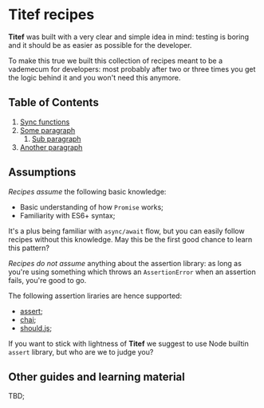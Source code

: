 # Titef recipes

**Titef** was built with a very clear and simple idea in mind: testing is
boring and it should be as easier as possible for the developer.

To make this true we built this collection of recipes meant to be a 
vademecum for developers: most probably after two or three times you 
get the logic behind it and you won't need this anymore.

## Table of Contents
1. [Sync functions](./sync)
2. [Some paragraph](#paragraph1)
    1. [Sub paragraph](#subparagraph1)
3. [Another paragraph](#paragraph2)

## Assumptions
_Recipes assume_ the following basic knowledge:

- Basic understanding of how `Promise` works;
- Familiarity with ES6+ syntax;

It's a plus being familiar with `async/await` flow, but you can easily 
follow recipes without this knowledge. May this be the first good chance
to learn this pattern?

_Recipes do not assume_ anything about the assertion library: as long
as you're using something which throws an `AssertionError` when an 
assertion fails, you're good to go.

The following assertion liraries are hence supported:
- [assert](https://nodejs.org/api/assert.html);
- [chai](http://chaijs.com);
- [should.js](http://shouldjs.github.io);

If you want to stick with lightness of **Titef** we suggest to use Node
builtin `assert` library, but who are we to judge you?

## Other guides and learning material

TBD;
